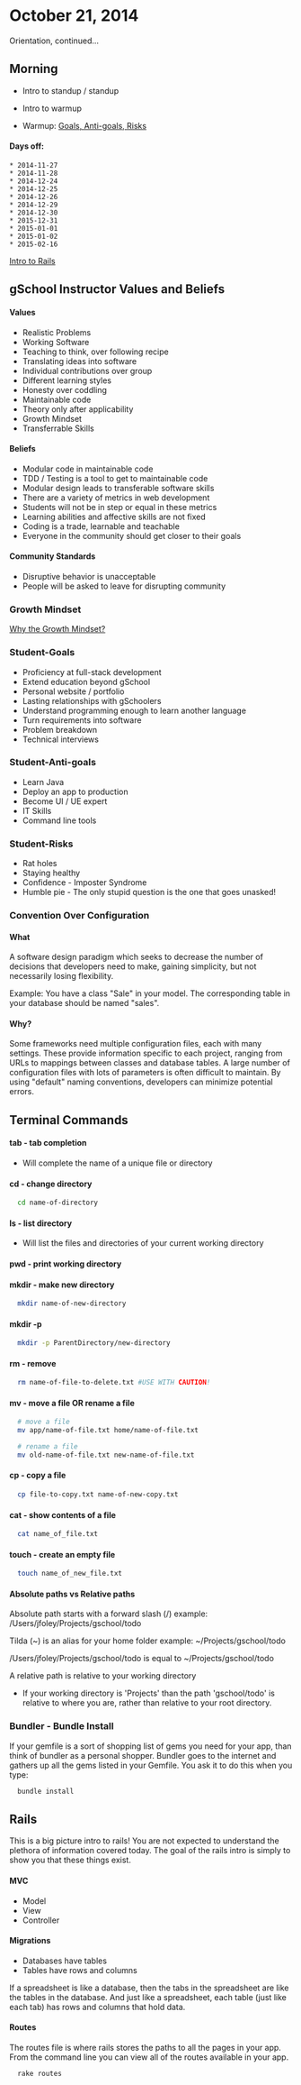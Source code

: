 # October 21, 2014

Orientation, continued...

## Morning  

* Intro to standup / standup

* Intro to warmup
* Warmup: [Goals, Anti-goals, Risks](https://github.com/gSchool/goals-anti_goals-risks)

#### Days off:

    * 2014-11-27
    * 2014-11-28
    * 2014-12-24
    * 2014-12-25
    * 2014-12-26
    * 2014-12-29
    * 2014-12-30
    * 2015-12-31
    * 2015-01-01
    * 2015-01-02
    * 2015-02-16

[Intro to Rails](/lessons/rails-tutorial/00-overview/deliverable)

## gSchool Instructor Values and Beliefs

#### Values

* Realistic Problems
* Working Software
* Teaching to think, over following recipe
* Translating ideas into software
* Individual contributions over group
* Different learning styles
* Honesty over coddling
* Maintainable code
* Theory only after applicability
* Growth Mindset
* Transferrable Skills

#### Beliefs

* Modular code in maintainable code
* TDD / Testing is a tool to get to maintainable code
* Modular design leads to transferable software skills
* There are a variety of metrics in web development
* Students will not be in step or equal in these metrics
* Learning abilities and affective skills are not fixed
* Coding is a trade, learnable and teachable
* Everyone in the community should get closer to their goals

#### Community Standards

* Disruptive behavior is unacceptable
* People will be asked to leave for disrupting community

### Growth Mindset

[Why the Growth Mindset?](http://www.mindsetworks.com/webnav/whatismindset.aspx)

### Student-Goals

* Proficiency at full-stack development
* Extend education beyond gSchool
* Personal website / portfolio
* Lasting relationships with gSchoolers
* Understand programming enough to learn another language
* Turn requirements into software
* Problem breakdown
* Technical interviews

### Student-Anti-goals

* Learn Java
* Deploy an app to production
* Become UI / UE expert
* IT Skills
* Command line tools

### Student-Risks

* Rat holes
* Staying healthy
* Confidence - Imposter Syndrome
* Humble pie - The only stupid question is the one that goes unasked!

### Convention Over Configuration

#### What

A software design paradigm which seeks to decrease the number of decisions
that developers need to make, gaining simplicity, but not necessarily losing
flexibility.

Example: You have a class "Sale" in your model. The corresponding table in your
 database should be named "sales".

#### Why?

Some frameworks need multiple configuration files, each with many settings.
These provide information specific to each project, ranging from URLs to mappings
between classes and database tables. A large number of configuration files with
lots of parameters is often difficult to maintain. By using "default" naming
conventions, developers can minimize potential errors.

## Terminal Commands

#### tab - tab completion
* Will complete the name of a unique file or directory

#### cd - change directory
```bash
  cd name-of-directory
 ```
#### ls - list directory

* Will list the files and directories of your current working directory

#### pwd - print working directory

#### mkdir - make new directory
```bash
  mkdir name-of-new-directory
```
#### mkdir -p
```bash
  mkdir -p ParentDirectory/new-directory
```
#### rm - remove
```bash
  rm name-of-file-to-delete.txt #USE WITH CAUTION!
```
#### mv - move a file OR rename a file
```bash
  # move a file
  mv app/name-of-file.txt home/name-of-file.txt

  # rename a file
  mv old-name-of-file.txt new-name-of-file.txt
```
#### cp - copy a file
```bash
  cp file-to-copy.txt name-of-new-copy.txt
```
#### cat - show contents of a file
```bash
  cat name_of_file.txt
```
#### touch - create an empty file
```bash
  touch name_of_new_file.txt
```

#### Absolute paths vs Relative paths

Absolute path starts with a forward slash (/)
example: /Users/jfoley/Projects/gschool/todo

Tilda (~) is an alias for your home folder
example: ~/Projects/gschool/todo

/Users/jfoley/Projects/gschool/todo is equal to ~/Projects/gschool/todo

A relative path is relative to your working directory

* If your working directory is 'Projects' than the path 'gschool/todo'
is relative to where you are, rather than relative to your root directory.

### Bundler - Bundle Install

If your gemfile is a sort of shopping list of gems you need for your app, than
think of bundler as a personal shopper. Bundler goes to the internet and gathers
up all the gems listed in your Gemfile. You ask it to do this when you type:

```bash
  bundle install
```

## Rails

This is a big picture intro to rails! You are not expected to understand the
plethora of information covered today. The goal of the rails intro is simply to
show you that these things exist.

#### MVC

* Model
* View
* Controller

#### Migrations

* Databases have tables
* Tables have rows and columns

If a spreadsheet is like a database, then the tabs in the spreadsheet are like
the tables in the database. And just like a spreadsheet, each table (just like
each tab) has rows and columns that hold data.

#### Routes

The routes file is where rails stores the paths to all the pages in your app. From
the command line you can view all of the routes available in your app.

```bash
  rake routes
```
